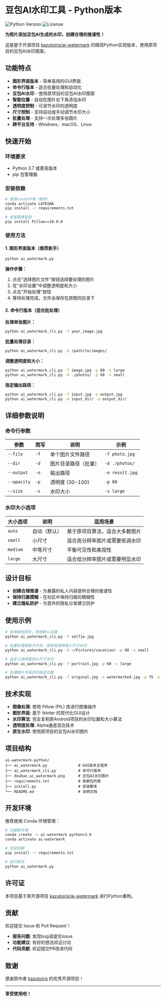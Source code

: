 # 豆包AI水印工具 - Python版本

![Python Version](https://img.shields.io/badge/python-3.7+-blue)
![License](https://img.shields.io/badge/license-MIT-green)

**为照片添加豆包AI生成的水印，创建合理的推诿性！**

这是基于开源项目 [kazutoiris/ai-watermark](https://github.com/kazutoiris/ai-watermark) 的精简Python实现版本，使用原项目的豆包AI水印图案。

## 功能特点

- **图形界面版本** - 简单易用的GUI界面
- **命令行版本** - 适合批量处理和自动化
- **豆包AI水印** - 使用原项目的豆包AI水印图案
- **智能位置** - 自动在图片右下角添加水印
- **透明度控制** - 可调节水印的透明度
- **尺寸控制** - 支持自动或手动调节水印大小
- **批量处理** - 支持一次处理多张图片
- **跨平台支持** - Windows、macOS、Linux

## 快速开始

### 环境要求

- Python 3.7 或更高版本
- pip 包管理器

### 安装依赖

```bash
# 使用conda环境（推荐）
conda activate LATESNA
pip install -r requirements.txt

# 或者直接安装
pip install Pillow>=10.0.0
```

### 使用方法

#### 1. 图形界面版本（推荐新手）

```bash
python ai_watermark.py
```

**操作步骤：**
1. 点击"选择图片文件"按钮选择要处理的图片
2. 在"水印设置"中调整透明度和大小
3. 点击"开始处理"按钮
4. 等待处理完成，文件会保存在原图同目录下

#### 2. 命令行版本（适合批处理）

**处理单张图片：**
```bash
python ai_watermark_cli.py -f your_image.jpg
```

**批量处理目录：**
```bash
python ai_watermark_cli.py -d /path/to/images/
```

**调整透明度和大小：**
```bash
python ai_watermark_cli.py -f image.jpg -p 80 -s large
python ai_watermark_cli.py -d ./photos/ -p 60 -s small
```

**指定输出路径：**
```bash
python ai_watermark_cli.py -f input.jpg -o output.jpg
python ai_watermark_cli.py -d input_dir/ -o output_dir/
```

## 详细参数说明

### 命令行参数

| 参数 | 简写 | 说明 | 示例 |
|------|------|------|------|
| `--file` | `-f` | 单个图片文件路径 | `-f photo.jpg` |
| `--dir` | `-d` | 图片目录路径（批量） | `-d ./photos/` |
| `--output` | `-o` | 输出路径 | `-o result.jpg` |
| `--opacity` | `-p` | 透明度 (30-100) | `-p 80` |
| `--size` | `-s` | 水印大小 | `-s large` |

### 水印大小选项

| 大小选项 | 说明 | 适用场景 |
|----------|------|----------|
| `auto` | 自动（默认）| 基于原项目算法，适合大多数图片 |
| `small` | 小尺寸 | 适合高分辨率图片或需要低调水印 |
| `medium` | 中等尺寸 | 平衡可见性和美观性 |
| `large` | 大尺寸 | 适合低分辨率图片或需要明显水印 |

## 设计目标

- **创建合理推诿** - 为暴露的私人内容提供合理的推诿性
- **保持归属模糊** - 在社区中保持归属的模糊性  
- **建立隐私防护** - 为意外的隐私分发建立防护

## 使用示例

```bash
# 处理单张照片，使用默认设置
python ai_watermark_cli.py -f selfie.jpg

# 批量处理相册文件夹，使用高透明度小尺寸水印
python ai_watermark_cli.py -d ~/Pictures/vacation/ -p 90 -s small

# 自定义透明度和大尺寸水印
python ai_watermark_cli.py -f portrait.jpg -p 60 -s large

# 处理图片并保存到指定位置
python ai_watermark_cli.py -f original.jpg -o watermarked.jpg -p 75 -s medium
```

## 技术实现

- **图像处理**: 使用 Pillow (PIL) 库进行图像操作
- **图形界面**: 基于 tkinter 的现代化GUI设计
- **水印算法**: 完全复制原Android项目的水印位置和大小算法
- **透明度处理**: Alpha通道混合技术
- **原生水印**: 使用原项目的豆包AI水印图片

## 项目结构

```
ai-watermark-python/
├── ai_watermark.py              # GUI版本主程序
├── ai_watermark_cli.py          # 命令行版本
├── doubao_ai_watermark.png      # 豆包AI水印图片
├── requirements.txt             # 依赖包列表
├── install.py                   # 安装脚本
└── README.md                    # 说明文档
```

## 开发环境

推荐使用 Conda 环境管理：

```bash
# 创建新环境
conda create -n ai-watermark python=3.9
conda activate ai-watermark

# 安装依赖
pip install -r requirements.txt

# 运行程序
python ai_watermark.py
```

## 许可证

本项目基于原开源项目 [kazutoiris/ai-watermark](https://github.com/kazutoiris/ai-watermark) 进行Python重构。

## 贡献

欢迎提交 Issue 和 Pull Request！

- **报告问题**: 发现bug请提交issue
- **功能建议**: 有好的想法欢迎讨论  
- **代码贡献**: 欢迎提交PR改进代码

## 致谢

感谢原作者 [kazutoiris](https://github.com/kazutoiris) 的优秀开源项目！

---

**享受使用吧！** 